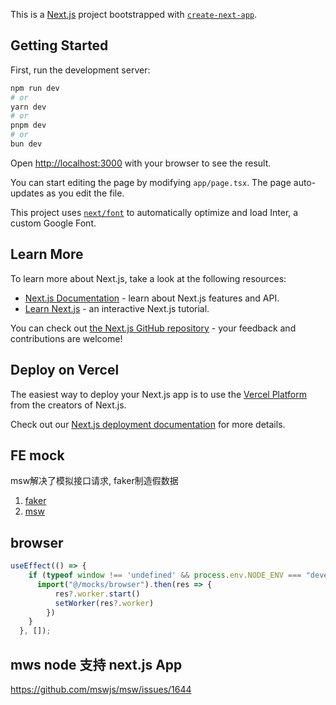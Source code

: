 This is a [Next.js](https://nextjs.org/) project bootstrapped with [`create-next-app`](https://github.com/vercel/next.js/tree/canary/packages/create-next-app).

## Getting Started

First, run the development server:

```bash
npm run dev
# or
yarn dev
# or
pnpm dev
# or
bun dev
```

Open [http://localhost:3000](http://localhost:3000) with your browser to see the result.

You can start editing the page by modifying `app/page.tsx`. The page auto-updates as you edit the file.

This project uses [`next/font`](https://nextjs.org/docs/basic-features/font-optimization) to automatically optimize and load Inter, a custom Google Font.

## Learn More

To learn more about Next.js, take a look at the following resources:

- [Next.js Documentation](https://nextjs.org/docs) - learn about Next.js features and API.
- [Learn Next.js](https://nextjs.org/learn) - an interactive Next.js tutorial.

You can check out [the Next.js GitHub repository](https://github.com/vercel/next.js/) - your feedback and contributions are welcome!

## Deploy on Vercel

The easiest way to deploy your Next.js app is to use the [Vercel Platform](https://vercel.com/new?utm_medium=default-template&filter=next.js&utm_source=create-next-app&utm_campaign=create-next-app-readme) from the creators of Next.js.

Check out our [Next.js deployment documentation](https://nextjs.org/docs/deployment) for more details.


## FE mock 

msw解决了模拟接口请求, faker制造假数据

1. [faker](https://fakerjs.dev/api/finance.html)
2. [msw](https://mswjs.io/docs/api/setup-worker/)

## browser
```js
useEffect(() => {
    if (typeof window !== 'undefined' && process.env.NODE_ENV === "development") {
      import("@/mocks/browser").then(res => {
          res?.worker.start()
          setWorker(res?.worker)
        })
    }
  }, []);
```

## mws node 支持 next.js App
https://github.com/mswjs/msw/issues/1644